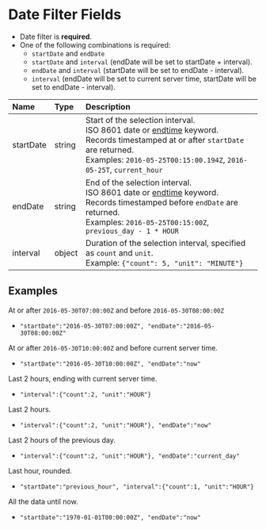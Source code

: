 # Date Filter Fields

* Date filter is **required**. 
* One of the following combinations is required:
  - `startDate` and `endDate`
  - `startDate` and `interval` (endDate will be set to startDate + interval).
  - `endDate` and `interval` (startDate will be set to endDate - interval).
  - `interval` (endDate will be set to current server time, startDate will be set to endDate - interval).

| **Name** | **Type** | **Description** |
|:---|:---|:---|
|startDate|	string | Start of the selection interval. <br>ISO 8601 date or [endtime](/end-time-syntax.md) keyword.<br>Records timestamped at or after `startDate` are returned.<br>Examples: `2016-05-25T00:15:00.194Z`, `2016-05-25T`, `current_hour` |
| endDate |	string | End of the selection interval. <br>ISO 8601 date or [endtime](/end-time-syntax.md) keyword.<br>Records timestamped before `endDate` are returned.<br>Examples: `2016-05-25T00:15:00Z`, `previous_day - 1 * HOUR`|
| interval|	object | Duration of the selection interval, specified as `count` and `unit`. <br>Example: `{"count": 5, "unit": "MINUTE"}`|

## Examples

At or after `2016-05-30T07:00:00Z` and before `2016-05-30T08:00:00Z`

- `"startDate":"2016-05-30T07:00:00Z", "endDate":"2016-05-30T08:00:00Z"`

At or after `2016-05-30T10:00:00Z` and before current server time.

- `"startDate":"2016-05-30T10:00:00Z", "endDate":"now"`

Last 2 hours, ending with current server time.

- `"interval":{"count":2, "unit":"HOUR"}`

Last 2 hours.

- `"interval":{"count":2, "unit":"HOUR"}, "endDate":"now"`

Last 2 hours of the previous day.

- `"interval":{"count":2, "unit":"HOUR"}, "endDate":"current_day"`

Last hour, rounded.

- `"startDate":"previous_hour", "interval":{"count":1, "unit":"HOUR"}`

All the data until now.

- `"startDate":"1970-01-01T00:00:00Z", "endDate":"now"`



